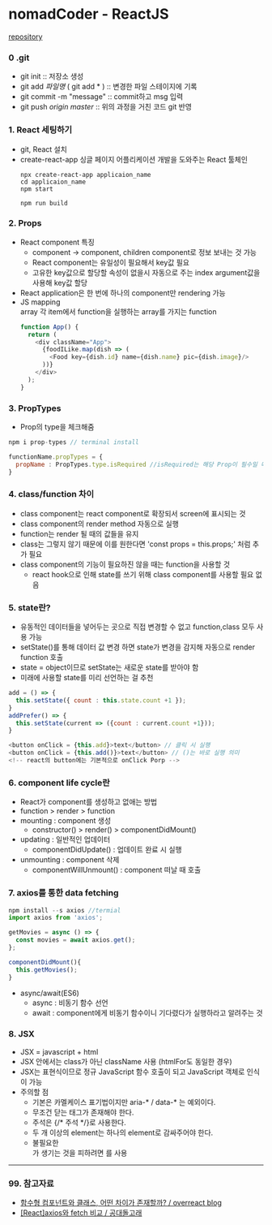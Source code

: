 # nomadCoder - ReactJS
[repository](https://github.com/moonLIna/nomadcoders_movie_app)

### 0 .git
  - git init :: 저장소 생성
  - git add *파일명* ( git add * ) :: 변경한 파일 스테이지에 기록
  - git commit -m "message" :: commit하고 msg 입력
  - git push *origin* *master* :: 위의 과정을 거친 코드 git 반영
  
### 1. React 세팅하기
  - git, React 설치   
  - create-react-app 
    싱글 페이지 어플리케이션 개발을 도와주는 React 툴체인
    ```JavaScipt
    npx create-react-app applicaion_name
    cd applicaion_name
    npm start
    
    npm run build
    ```
  
### 2. Props
  - React component 특징   
    + component -> component, children component로 정보 보내는 것 가능   
    + React component는 유일성이 필요해서 key값 필요
    + 고유한 key값으로 할당할 속성이 없을시 자동으로 주는 index argument값을 사용해 key값 할당 
  - React application은 한 번에 하나의 component만 rendering 가능
  - JS mapping    
    array 각 item에서 function을 실행하는 array를 가지는 function
    ```JavaScript
    function App() {
      return (
        <div className="App">
          {foodILike.map(dish => (
            <Food key={dish.id} name={dish.name} pic={dish.image}/>
          ))}
        </div>
      );
    }
    ```
    
### 3. PropTypes
  - Prop의 type을 체크해줌
  ```javascript
  npm i prop-types // terminal install
  
  functionName.propTypes = {
    propName : PropTypes.type.isRequired //isRequired는 해당 Prop이 필수일 때만 기입
  }
  ```
  
### 4. class/function 차이
  - class component는 react component로 확장되서 screen에 표시되는 것    
  - class component의 render method 자동으로 실행
  - function는 render 될 때의 값들을 유지
  - class는 그렇지 않기 때문에 이를 원한다면 'const props = this.props;' 처럼 추가 필요 
  - class component의 기능이 필요하진 않을 때는 function을 사용할 것
    + react hook으로 인해 state를 쓰기 위해 class component를 사용할 필요 없음

### 5. state란?
  - 유동적인 데이터들을 넣어두는 곳으로 직접 변경할 수 없고 function,class 모두 사용 가능
  - setState()를 통해 데이터 값 변경 하면 state가 변경을 감지해 자동으로 render function 호출
  - state = object이므로 setState는 새로운 state를 받아야 함
  - 미래에 사용할 state를 미리 선언하는 걸 추천
  ```javascript
  add = () => {
    this.setState({ count : this.state.count +1 });
  }
  addPrefer() => {
    this.setState(current => ({count : current.count +1}));
  }
  
  <button onClick = {this.add}>text</button> // 클릭 시 실행
  <button onClick = {this.add()}>text</button> // ()는 바로 실행 의미 
  <!-- react의 button에는 기본적으로 onClick Porp -->
  ```
  
### 6. component life cycle란
  - React가 component를 생성하고 없애는 방법
  - function > render > function
  - mounting : component 생성
    + constructor() > render() > componentDidMount()
  - updating : 일반적인 업데이터
    + componentDidUpdate() : 업데이트 완료 시 실행
  - unmounting : component 삭제
    + componentWillUnmount() : component 떠날 때 호출 
    
### 7. axios를 통한 data fetching
```javascript
npm install --s axios //termial
import axios from 'axios';

getMovies = async () => {
  const movies = await axios.get();
};

componentDidMount(){
  this.getMovies();
}
```
  - async/await(ES6)
    + async : 비동기 함수 선언
    + await : component에게 비동기 함수이니 기다렸다가 실행하라고 알려주는 것 

### 8. JSX 
  - JSX = javascript + html
  - JSX 안에서는 class가 아닌 className 사용 (htmlFor도 동일한 경우)
  - JSX는 표현식이므로 정규 JavaScript 함수 호출이 되고 JavaScript 객체로 인식이 가능
  - 주의할 점
    + 기본은 카멜케이스 표기법이지만 aria-* / data-* 는 예외이다.
    + 무조건 닫는 태그가 존재해야 한다.
    + 주석은 {/* 주석 */}로 사용한다.
    + 두 개 이상의 element는 하나의 element로 감싸주어야 한다.
     + 불필요한 <div>가 생기는 것을 피하려면 <fragment>를 사용
    
----------------------------------------------------------------------------

### 99. 참고자료

- [함수형 컴포넌트와 클래스, 어떤 차이가 존재할까? / overreact blog](https://overreacted.io/ko/how-are-function-components-different-from-classes/)
- [[React]axios와 fetch 비교 / 공대돌고래](https://donghunee.github.io/study/2019/10/21/react/)
